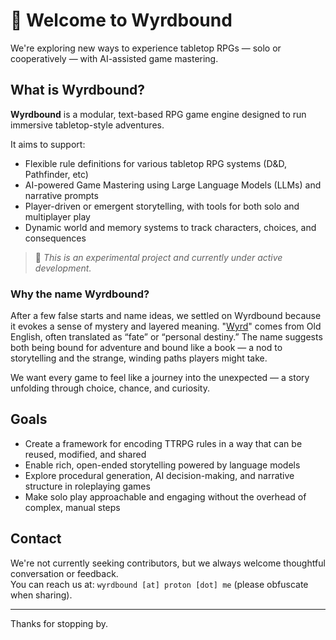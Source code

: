# 👋 Welcome to Wyrdbound

We're exploring new ways to experience tabletop RPGs — solo or cooperatively — with AI-assisted game mastering.

## What is Wyrdbound?

**Wyrdbound** is a modular, text-based RPG game engine designed to run immersive tabletop-style adventures.  

It aims to support:

- Flexible rule definitions for various tabletop RPG systems (D&D, Pathfinder, etc)
- AI-powered Game Mastering using Large Language Models (LLMs) and narrative prompts
- Player-driven or emergent storytelling, with tools for both solo and multiplayer play
- Dynamic world and memory systems to track characters, choices, and consequences

> 📣 *This is an experimental project and currently under active development.*

### Why the name Wyrdbound?
After a few false starts and name ideas, we settled on Wyrdbound because it evokes a sense 
of mystery and layered meaning. "[Wyrd](https://en.wikipedia.org/wiki/Wyrd)" comes from Old 
English, often translated as “fate” or “personal destiny.” The name suggests both being bound 
for adventure and bound like a book — a nod to storytelling and the strange, winding paths 
players might take.

We want every game to feel like a journey into the unexpected — a story unfolding through 
choice, chance, and curiosity.

## Goals

- Create a framework for encoding TTRPG rules in a way that can be reused, modified, and shared
- Enable rich, open-ended storytelling powered by language models
- Explore procedural generation, AI decision-making, and narrative structure in roleplaying games
- Make solo play approachable and engaging without the overhead of complex, manual steps

## Contact

We're not currently seeking contributors, but we always welcome thoughtful conversation or feedback.  
You can reach us at: `wyrdbound [at] proton [dot] me` (please obfuscate when sharing).

---

Thanks for stopping by.
